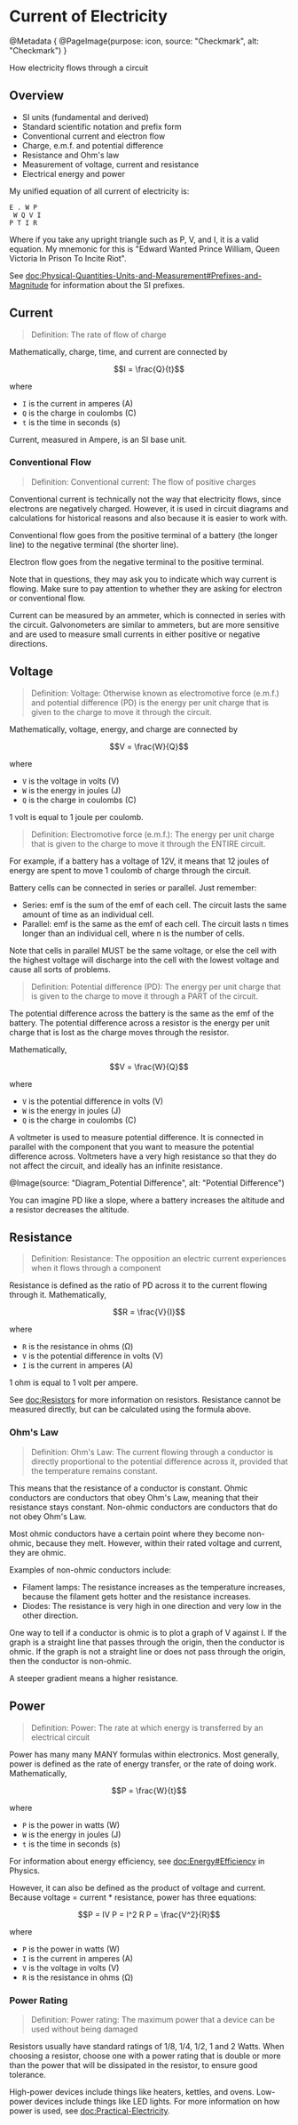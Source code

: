 # Current of Electricity

@Metadata {
    @PageImage(purpose: icon, source: "Checkmark", alt: "Checkmark")
}

How electricity flows through a circuit

## Overview
- SI units (fundamental and derived)
- Standard scientific notation and prefix form
- Conventional current and electron flow
- Charge, e.m.f. and potential difference
- Resistance and Ohm's law
- Measurement of voltage, current and resistance
- Electrical energy and power

My unified equation of all current of electricity is:
```
E . W P
 W Q V I
P T I R
```
Where if you take any upright triangle such as P, V, and I, it is a valid equation. My mnemonic for this is
"Edward Wanted Prince William, Queen Victoria In Prison To Incite Riot".

See <doc:Physical-Quantities-Units-and-Measurement#Prefixes-and-Magnitude> for information about the SI prefixes.

## Current

> Definition: The rate of flow of charge

Mathematically, charge, time, and current are connected by
```math
I = \frac{Q}{t}
```
where
- `I` is the current in amperes (A)
- `Q` is the charge in coulombs (C)
- `t` is the time in seconds (s)

Current, measured in Ampere, is an SI base unit.

### Conventional Flow

> Definition: Conventional current: The flow of positive charges

Conventional current is technically not the way that electricity flows, since electrons are negatively charged. 
However, it is used in circuit diagrams and calculations for historical reasons and also because it is easier to work with.

Conventional flow goes from the positive terminal of a battery (the longer line) to the negative terminal (the shorter line).

Electron flow goes from the negative terminal to the positive terminal.

Note that in questions, they may ask you to indicate which way current is flowing. Make sure to pay attention to whether they
are asking for electron or conventional flow.

Current can be measured by an ammeter, which is connected in series with the circuit. Galvonometers are similar to ammeters, 
but are more sensitive and are used to measure small currents in either positive or negative directions.

## Voltage

> Definition: Voltage: Otherwise known as electromotive force (e.m.f.) and potential difference (PD) is the energy per 
unit charge that is given to the charge to move it through the circuit.

Mathematically, voltage, energy, and charge are connected by
```math
V = \frac{W}{Q}
```
where
- `V` is the voltage in volts (V)
- `W` is the energy in joules (J)
- `Q` is the charge in coulombs (C)

1 volt is equal to 1 joule per coulomb.

> Definition: Electromotive force (e.m.f.): The energy per unit charge that is given to the charge to move it through the
ENTIRE circuit.

For example, if a battery has a voltage of 12V, it means that 12 joules of energy are spent to move 1 coulomb of charge 
through the circuit.

Battery cells can be connected in series or parallel. Just remember:
- Series: emf is the sum of the emf of each cell. The circuit lasts the same amount of time as an individual cell.
- Parallel: emf is the same as the emf of each cell. The circuit lasts n times longer than an individual cell, where n is the
number of cells.

Note that cells in parallel MUST be the same voltage, or else the cell with the highest voltage will discharge into the cell
with the lowest voltage and cause all sorts of problems.

> Definition: Potential difference (PD): The energy per unit charge that is given to the charge to move it through a
PART of the circuit.

The potential difference across the battery is the same as the emf of the battery. The potential difference across a resistor
is the energy per unit charge that is lost as the charge moves through the resistor.

Mathematically,
```math
V = \frac{W}{Q}
```
where
- `V` is the potential difference in volts (V)
- `W` is the energy in joules (J)
- `Q` is the charge in coulombs (C)

A voltmeter is used to measure potential difference. It is connected in parallel with the component that you want to measure
the potential difference across. Voltmeters have a very high resistance so that they do not affect the circuit, and ideally
has an infinite resistance.

@Image(source: "Diagram_Potential Difference", alt: "Potential Difference")

You can imagine PD like a slope, where a battery increases the altitude and a resistor decreases the altitude.

## Resistance

> Definition: Resistance: The opposition an electric current experiences when it flows through a component

Resistance is defined as the ratio of PD across it to the current flowing through it. Mathematically,
```math
R = \frac{V}{I}
```
where
- `R` is the resistance in ohms (Ω)
- `V` is the potential difference in volts (V)
- `I` is the current in amperes (A)

1 ohm is equal to 1 volt per ampere.

See <doc:Resistors> for more information on resistors. Resistance cannot be measured directly, but can be calculated using
the formula above.

### Ohm's Law

> Definition: Ohm's Law: The current flowing through a conductor is directly proportional to the potential difference across
it, provided that the temperature remains constant.

This means that the resistance of a conductor is constant. Ohmic conductors are conductors that obey Ohm's Law,
meaning that their resistance stays constant. Non-ohmic conductors are conductors that do not obey Ohm's Law.

Most ohmic conductors have a certain point where they become non-ohmic, because they melt. However, within their rated
voltage and current, they are ohmic.

Examples of non-ohmic conductors include:
- Filament lamps: The resistance increases as the temperature increases, because the filament gets hotter and the resistance
increases.
- Diodes: The resistance is very high in one direction and very low in the other direction.

One way to tell if a conductor is ohmic is to plot a graph of V against I. If the graph is a straight line that passes through
the origin, then the conductor is ohmic. If the graph is not a straight line or does not pass through the origin, then the 
conductor is non-ohmic.

A steeper gradient means a higher resistance.

## Power

> Definition: Power: The rate at which energy is transferred by an electrical circuit

Power has many many MANY formulas within electronics. Most generally, power is defined as the rate of energy transfer, or
the rate of doing work. Mathematically,
```math
P = \frac{W}{t}
```
where
- `P` is the power in watts (W)
- `W` is the energy in joules (J)
- `t` is the time in seconds (s)

For information about energy efficiency, see <doc:Energy#Efficiency> in Physics.

However, it can also be defined as the product of voltage and current. Because voltage = current * resistance, power has three
equations:
```math
P = IV

P = I^2 R

P = \frac{V^2}{R}
```
where
- `P` is the power in watts (W)
- `I` is the current in amperes (A)
- `V` is the voltage in volts (V)
- `R` is the resistance in ohms (Ω)

### Power Rating

> Definition: Power rating: The maximum power that a device can be used without being damaged

Resistors usually have standard ratings of 1/8, 1/4, 1/2, 1 and 2 Watts. When choosing a resistor, choose one with a power
rating that is double or more than the power that will be dissipated in the resistor, to ensure good tolerance.

High-power devices include things like heaters, kettles, and ovens. Low-power devices include things like LED lights. For
more information on how power is used, see <doc:Practical-Electricity>.